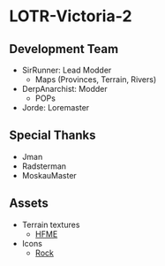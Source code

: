 # LOTR-Victoria-2

## Development Team
 - SirRunner: Lead Modder
   - Maps (Provinces, Terrain, Rivers)
 - DerpAnarchist: Modder 
   - POPs
 - Jorde: Loremaster

## Special Thanks
 - Jman
 - Radsterman
 - MoskauMaster
 
## Assets
 - Terrain textures
   - [HFME](https://github.com/JmanThunder/HFM-Expanded)
 - Icons
	- [Rock](http://14thwarriorcustomsettlers.blogspot.com/2008/02/rock-this-town.html)